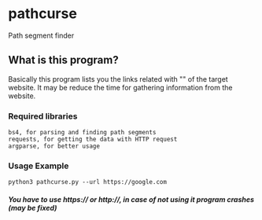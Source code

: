 # pathcurse
Path segment finder

## What is this program?
Basically this program lists you the links related with "<a href=""></a>" of the target website.
It may be reduce the time for gathering information from the website.

### Required libraries
```
bs4, for parsing and finding path segments
requests, for getting the data with HTTP request
argparse, for better usage
```
### Usage Example
```
python3 pathcurse.py --url https://google.com
```
#### *You have to use https:// or http://, in case of not using it program crashes (may be fixed)*
